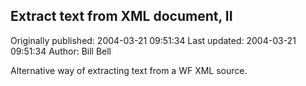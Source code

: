 ## Extract text from XML document, II

Originally published: 2004-03-21 09:51:34
Last updated: 2004-03-21 09:51:34
Author: Bill Bell

Alternative way of extracting text from a WF XML source.